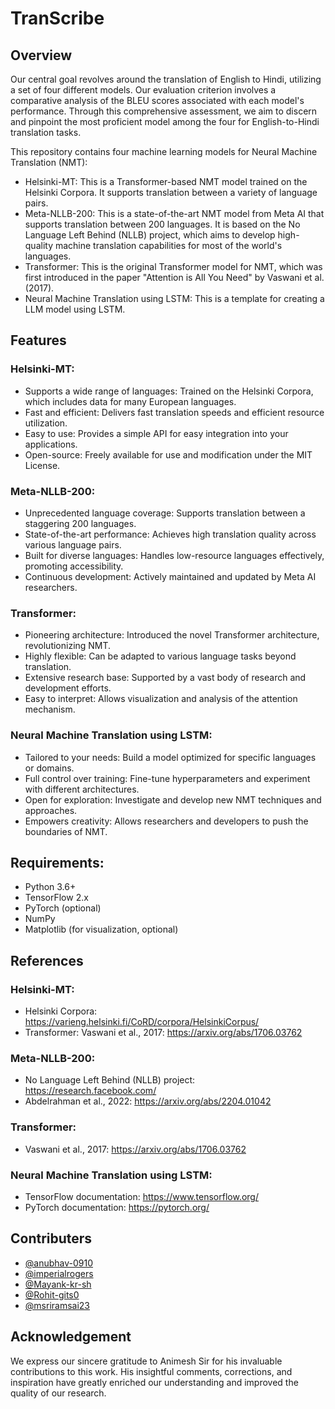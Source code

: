 # TranScribe

## Overview

Our central goal revolves around the translation of English to Hindi, utilizing a set of four different models. Our evaluation criterion involves a comparative analysis of the BLEU scores associated with each model's performance. Through this comprehensive assessment, we aim to discern and pinpoint the most proficient model among the four for English-to-Hindi translation tasks.

This repository contains four machine learning models for Neural Machine Translation (NMT):

* Helsinki-MT: This is a Transformer-based NMT model trained on the Helsinki Corpora. It supports translation between a variety of language pairs.
* Meta-NLLB-200: This is a state-of-the-art NMT model from Meta AI that supports translation between 200 languages. It is based on the No Language Left Behind (NLLB) project, which aims to develop high-quality machine translation capabilities for most of the world's languages.
* Transformer: This is the original Transformer model for NMT, which was first introduced in the paper "Attention is All You Need" by Vaswani et al. (2017).
* Neural Machine Translation using LSTM: This is a template for creating a LLM model using LSTM.

## Features

### Helsinki-MT:

* Supports a wide range of languages: Trained on the Helsinki Corpora, which includes data for many European languages.
* Fast and efficient: Delivers fast translation speeds and efficient resource utilization.
* Easy to use: Provides a simple API for easy integration into your applications.
* Open-source: Freely available for use and modification under the MIT License.

### Meta-NLLB-200:

* Unprecedented language coverage: Supports translation between a staggering 200 languages.
* State-of-the-art performance: Achieves high translation quality across various language pairs.
* Built for diverse languages: Handles low-resource languages effectively, promoting accessibility.
* Continuous development: Actively maintained and updated by Meta AI researchers.
  
### Transformer:

* Pioneering architecture: Introduced the novel Transformer architecture, revolutionizing NMT.
* Highly flexible: Can be adapted to various language tasks beyond translation.
* Extensive research base: Supported by a vast body of research and development efforts.
* Easy to interpret: Allows visualization and analysis of the attention mechanism.
  
### Neural Machine Translation using LSTM:

* Tailored to your needs: Build a model optimized for specific languages or domains.
* Full control over training: Fine-tune hyperparameters and experiment with different architectures.
* Open for exploration: Investigate and develop new NMT techniques and approaches.
* Empowers creativity: Allows researchers and developers to push the boundaries of NMT.
  
## Requirements:

* Python 3.6+
* TensorFlow 2.x
* PyTorch (optional)
* NumPy
* Matplotlib (for visualization, optional)

## References

### Helsinki-MT:
* Helsinki Corpora: https://varieng.helsinki.fi/CoRD/corpora/HelsinkiCorpus/
* Transformer: Vaswani et al., 2017: https://arxiv.org/abs/1706.03762
  
### Meta-NLLB-200:
* No Language Left Behind (NLLB) project: https://research.facebook.com/
* Abdelrahman et al., 2022: https://arxiv.org/abs/2204.01042
  
### Transformer:
* Vaswani et al., 2017: https://arxiv.org/abs/1706.03762
  
### Neural Machine Translation using LSTM:
* TensorFlow documentation: https://www.tensorflow.org/
* PyTorch documentation: https://pytorch.org/

## Contributers

- [@anubhav-0910](https://github.com/anubhav-0910)
- [@imperialrogers](https://github.com/imperialrogers)
- [@Mayank-kr-sh](https://github.com/Mayank-kr-sh)
- [@Rohit-gits0](https://github.com/Rohit-gits0)
- [@msriramsai23](https://github.com/msriramsai23)


## Acknowledgement

We express our sincere gratitude to Animesh Sir for his invaluable contributions to this work. His insightful comments, corrections, and inspiration have greatly enriched our understanding and improved the quality of our research.
